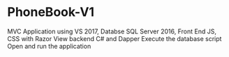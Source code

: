 # PhoneBook-V1
MVC Application using VS 2017, Databse SQL Server 2016, Front End JS, CSS with Razor View backend C# and Dapper
Execute the database script
Open and run the application

